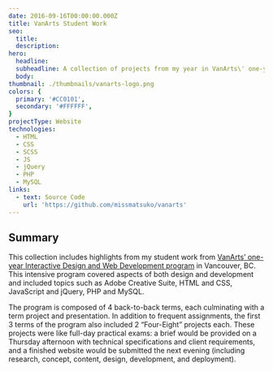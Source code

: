 ```yaml
---
date: 2016-09-16T00:00:00.000Z
title: VanArts Student Work
seo:
  title:
  description:
hero:
  headline:
  subheadline: A collection of projects from my year in VanArts\' one-year Web Development and Interactive Design program.
  body:
thumbnail: ./thumbnails/vanarts-logo.png
colors: {
  primary: '#CC0101',
  secondary: '#FFFFFF',
}
projectType: Website
technologies:
  - HTML
  - CSS
  - SCSS
  - JS
  - jQuery
  - PHP
  - MySQL
links:
  - text: Source Code
    url: 'https://github.com/missmatsuko/vanarts'
---
```


## Summary
This collection includes highlights from my student work from [VanArts’ one-year Interactive Design and Web Development program](https://www.vanarts.com/programs/web-development-interactive-design/) in Vancouver, BC. This intensive program covered aspects of both design and development and included topics such as Adobe Creative Suite, HTML and CSS, JavaScript and jQuery, PHP and MySQL.

The program is composed of 4 back-to-back terms, each culminating with a term project and presentation. In addition to frequent assignments, the first 3 terms of the program also included 2 “Four-Eight” projects each. These projects were like full-day practical exams: a brief would be provided on a Thursday afternoon with technical specifications and client requirements, and a finished website would be submitted the next evening (including research, concept, content, design, development, and deployment).
